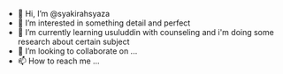- 👋 Hi, I’m @syakirahsyaza
- 👀 I’m interested in something detail and perfect
- 🌱 I’m currently learning usuluddin with counseling and i'm doing some research about certain subject
- 💞️ I’m looking to collaborate on ...
- 📫 How to reach me ...

<!---
syakirahsyaza/syakirahsyaza is a ✨ special ✨ repository because its `README.md` (this file) appears on your GitHub profile.
You can click the Preview link to take a look at your changes.
---> 
